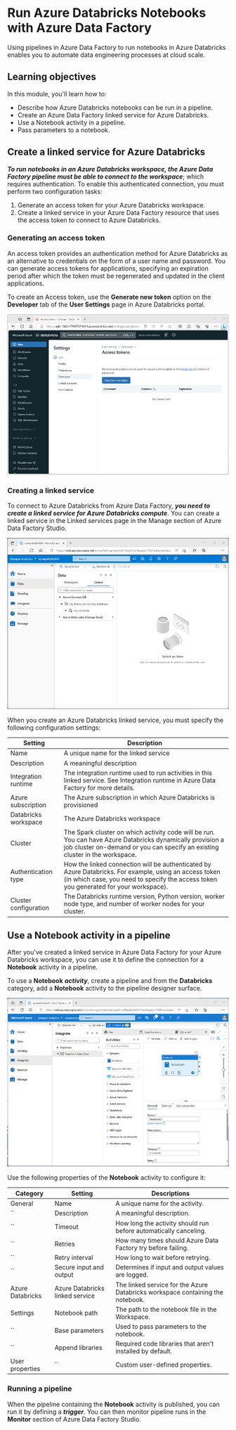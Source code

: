 # Run Azure Databricks Notebooks with Azure Data Factory

Using pipelines in Azure Data Factory to run notebooks in Azure Databricks enables you to automate data engineering processes at cloud scale.

## Learning objectives

In this module, you'll learn how to:

 - Describe how Azure Databricks notebooks can be run in a pipeline.
 - Create an Azure Data Factory linked service for Azure Databricks.
 - Use a Notebook activity in a pipeline.
 - Pass parameters to a notebook.

## Create a linked service for Azure Databricks

***To run notebooks in an Azure Databricks workspace, the Azure Data Factory pipeline must be able to connect to the workspace***; which requires authentication. To enable this authenticated connection, you must perform two configuration tasks:

 1. Generate an access token for your Azure Databricks workspace.
 2. Create a linked service in your Azure Data Factory resource that uses the access token to connect to Azure Databricks.

### Generating an access token

An access token provides an authentication method for Azure Databricks as an alternative to credentials on the form of a user name and password. You can generate access tokens for applications, specifying an expiration period after which the token must be regenerated and updated in the client applications.

To create an Access token, use the **Generate new token** option on the **Developer** tab of the **User Settings** page in Azure Databricks portal.

<a href="#">
    <img src="./img/access-token.png" />
</a>

### Creating a linked service

To connect to Azure Databricks from Azure Data Factory, ***you need to create a linked service for Azure Databricks compute***. You can create a linked service in the Linked services page in the Manage section of Azure Data Factory Studio.

<a href="#">
    <img src="./img/linked-service.png" />
</a>

When you create an Azure Databricks linked service, you must specify the following configuration settings:

Setting	 | Description
---	 | ---
Name	 | A unique name for the linked service
Description | 	A meaningful description
Integration runtime | 	The integration runtime used to run activities in this linked service. See Integration runtime in Azure Data Factory for more details.
Azure subscription	 | The Azure subscription in which Azure Databricks is provisioned
Databricks workspace	 | The Azure Databricks workspace
Cluster	 | The Spark cluster on which activity code will be run. You can have Azure Databricks dynamically provision a job cluster on-demand or you can specify an existing cluster in the workspace.
Authentication type	 | How the linked connection will be authenticated by Azure Databricks. For example, using an access token (in which case, you need to specify the access token you generated for your workspace).
Cluster configuration | 	The Databricks runtime version, Python version, worker node type, and number of worker nodes for your cluster.

## Use a Notebook activity in a pipeline

After you've created a linked service in Azure Data Factory for your Azure Databricks workspace, you can use it to define the connection for a **Notebook** activity in a pipeline.

To use a **Notebook** ***activity***, create a pipeline and from the **Databricks** category, add a **Notebook** activity to the pipeline designer surface.


<a href="#">
    <img src="./img/notebook-activity.png" />
</a>

Use the following properties of the **Notebook** activity to configure it:

Category |	Setting |	Descriptions
--- |	--- |	---
General	| Name	| A unique name for the activity.
`` | Description	| A meaningful description.
`` | Timeout	| How long the activity should run before automatically canceling.
`` | Retries	| How many times should Azure Data Factory try before failing.
`` | Retry interval	| How long to wait before retrying.
`` | Secure input and output |	Determines if input and output values are logged.
Azure Databricks |	Azure Databricks linked service	| The linked service for the Azure Databricks workspace containing the notebook.
Settings	| Notebook path |	The path to the notebook file in the Workspace.
`` | Base parameters	| Used to pass parameters to the notebook.
`` | Append libraries	| Required code libraries that aren't installed by default.
User properties	| `` | 	Custom user-defined properties.

### Running a pipeline

When the pipeline containing the **Notebook** activity is published, you can run it by defining a ***trigger***. You can then monitor pipeline runs in the **Monitor** section of Azure Data Factory Studio.